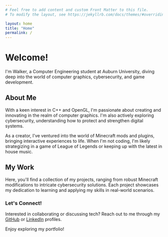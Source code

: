 ```yaml
---
# Feel free to add content and custom Front Matter to this file.
# To modify the layout, see https://jekyllrb.com/docs/themes/#overriding-theme-defaults

layout: home
title: "Home"
permalink: /
---
```

# Welcome!

I'm Walker, a Computer Engineering student at Auburn University, diving deep into the world of computer graphics, cybersecurity, and game development.

## About Me

With a keen interest in C++ and OpenGL, I'm passionate about creating and innovating in the realm of computer graphics. I'm also actively exploring cybersecurity, understanding how to protect and strengthen digital systems.

As a creator, I've ventured into the world of Minecraft mods and plugins, bringing interactive experiences to life. When I'm not coding, I'm likely strategizing in a game of League of Legends or keeping up with the latest in house music.

## My Work

Here, you'll find a collection of my projects, ranging from robust Minecraft modifications to intricate cybersecurity solutions. Each project showcases my dedication to learning and applying my skills in real-world scenarios.

### Let's Connect!

Interested in collaborating or discussing tech? Reach out to me through my [GitHub](https://github.com/your-username) or [LinkedIn](https://www.linkedin.com/in/your-linkedin) profiles.

Enjoy exploring my portfolio!

